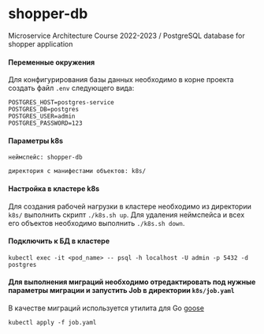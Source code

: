 # shopper-db
Microservice Architecture Course 2022-2023 / PostgreSQL database for shopper application

#### Переменные окружения

Для конфигурирования базы данных необходимо в корне проекта создать файл `.env` следующего вида:

```
POSTGRES_HOST=postgres-service
POSTGRES_DB=postgres
POSTGRES_USER=admin
POSTGRES_PASSWORD=123
```

#### Параметры k8s

```
неймспейс: shopper-db
```

```
директория с манифестами объектов: k8s/
```

#### Настройка в кластере k8s

Для создания рабочей нагрузки в кластере необходимо из директории `k8s/` выполнить скрипт `./k8s.sh up`. Для удаления неймспейса и всех его объектов необходимо выполнить `./k8s.sh down`.

#### Подключить к БД в кластере

```shell
kubectl exec -it <pod_name> -- psql -h localhost -U admin -p 5432 -d postgres
```

#### Для выполнения миграций необходимо отредактировать под нужные параметры миграции и запустить Job в директории `k8s/job.yaml`

В качестве миграций используется утилита для Go [goose](https://github.com/pressly/goose)

```shell
kubectl apply -f job.yaml
```

